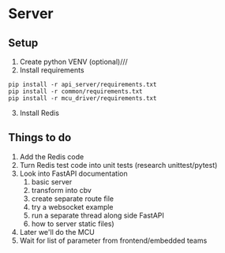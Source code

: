 # Server

## Setup

1. Create python VENV (optional)///
2. Install requirements

```shell
pip install -r api_server/requirements.txt
pip install -r common/requirements.txt
pip install -r mcu_driver/requirements.txt
```

3. Install Redis

## Things to do

1. Add the Redis code
2. Turn Redis test code into unit tests (research unittest/pytest)
3. Look into FastAPI documentation
   1. basic server
   2. transform into cbv
   3. create separate route file
   4. try a websocket example
   5. run a separate thread along side FastAPI
   6. how to server static files)
4. Later we'll do the MCU
5. Wait for list of parameter from frontend/embedded teams